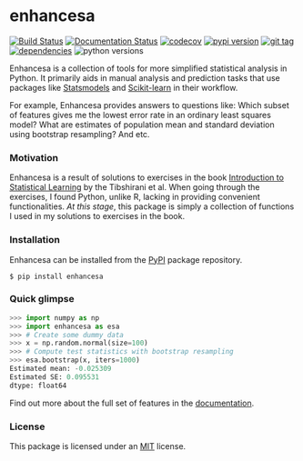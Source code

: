 # enhancesa

[![Build Status](https://travis-ci.org/sinablk/enhancesa.svg?branch=master)](https://travis-ci.org/sinablk/enhancesa)
[![Documentation Status](https://readthedocs.org/projects/enhancesa/badge/?version=latest)](https://enhancesa.readthedocs.io/en/latest/?badge=latest)
[![codecov](https://codecov.io/gh/sinablk/enhancesa/branch/master/graph/badge.svg)](https://codecov.io/gh/sinablk/enhancesa) 
[![pypi version](https://img.shields.io/pypi/v/enhancesa.svg)](https://pypi.org/project/enhancesa/)
[![git tag](https://img.shields.io/github/tag-pre/sinablk/enhancesa.svg?label=git%20tag)](https://github.com/sinablk/enhancesa/releases)
[![dependencies](https://img.shields.io/librariesio/github/sinablk/enhancesa.svg)](https://libraries.io/github/sinablk/enhancesa)
![python versions](https://img.shields.io/pypi/pyversions/enhancesa.svg)

Enhancesa is a collection of tools for more simplified statistical analysis in Python. It primarily aids in manual analysis and prediction tasks that use packages like [Statsmodels](https://www.statsmodels.org/stable/index.html) and [Scikit-learn](https://scikit-learn.org/stable/index.html) in their workflow.

For example, Enhancesa provides answers to questions like: Which subset of features gives me the lowest error rate in an ordinary least squares model? What are estimates of population mean and standard deviation using bootstrap resampling? And etc.

### Motivation

Enhancesa is a result of solutions to exercises in the book [Introduction to Statistical Learning](https://www-bcf.usc.edu/~gareth/ISL/) by the Tibshirani et al. When going through the exercises, I found Python, unlike R, lacking in providing convenient functionalities. _At this stage_, this package is simply a collection of functions I used in my solutions to exercises in the book.

### Installation

Enhancesa can be installed from the [PyPI](https://pypi.org/project/enhancesa/) package repository.

```
$ pip install enhancesa
```

### Quick glimpse

```python
>>> import numpy as np
>>> import enhancesa as esa
>>> # Create some dummy data
>>> x = np.random.normal(size=100)
>>> # Compute test statistics with bootstrap resampling
>>> esa.bootstrap(x, iters=1000)
Estimated mean: -0.025309
Estimated SE: 0.095531
dtype: float64
```

Find out more about the full set of features in the [documentation](https://enhancesa.readthedocs.io/en/latest/?badge=latest).

### License

This package is licensed under an [MIT](https://github.com/sinablk/enhancesa/blob/master/LICENSE.txt) license.
